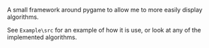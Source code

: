 A small framework around pygame to allow me to more easily display algorithms.

See `Example\src` for an example of how it is use, or look at any of the implemented algorithms.